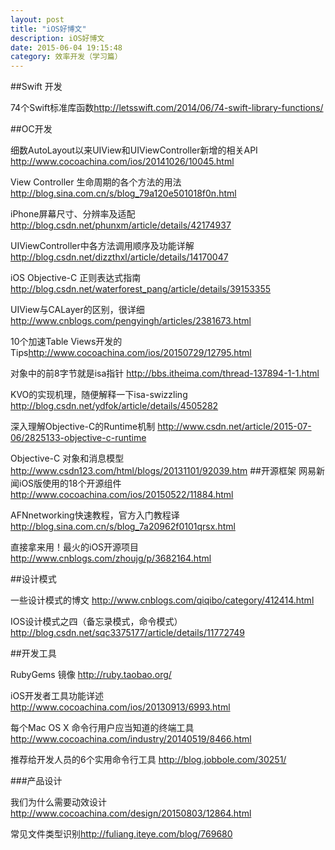 ```yaml
---
layout: post
title: "iOS好博文"
description: iOS好博文
date: 2015-06-04 19:15:48
category: 效率开发（学习篇）
---
```

##Swift 开发

74个Swift标准库函数<http://letsswift.com/2014/06/74-swift-library-functions/>



##OC开发

细数AutoLayout以来UIView和UIViewController新增的相关API <http://www.cocoachina.com/ios/20141026/10045.html>

View Controller 生命周期的各个方法的用法<http://blog.sina.com.cn/s/blog_79a120e501018f0n.html>

iPhone屏幕尺寸、分辨率及适配  <http://blog.csdn.net/phunxm/article/details/42174937>

UIViewController中各方法调用顺序及功能详解 <http://blog.csdn.net/dizzthxl/article/details/14170047>

iOS Objective-C 正则表达式指南 <http://blog.csdn.net/waterforest_pang/article/details/39153355>

UIView与CALayer的区别，很详细 <http://www.cnblogs.com/pengyingh/articles/2381673.html>

10个加速Table Views开发的Tips<http://www.cocoachina.com/ios/20150729/12795.html>

对象中的前8字节就是isa指针 <http://bbs.itheima.com/thread-137894-1-1.html>

KVO的实现机理，随便解释一下isa-swizzling <http://blog.csdn.net/ydfok/article/details/4505282>

深入理解Objective-C的Runtime机制 <http://www.csdn.net/article/2015-07-06/2825133-objective-c-runtime>

Objective-C 对象和消息模型 <http://www.csdn123.com/html/blogs/20131101/92039.htm>
##开源框架
网易新闻iOS版使用的18个开源组件<http://www.cocoachina.com/ios/20150522/11884.html>

AFNnetworking快速教程，官方入门教程译 <http://blog.sina.com.cn/s/blog_7a20962f0101qrsx.html>

直接拿来用！最火的iOS开源项目<http://www.cnblogs.com/zhoujg/p/3682164.html>



##设计模式

一些设计模式的博文 <http://www.cnblogs.com/qiqibo/category/412414.html>

IOS设计模式之四（备忘录模式，命令模式） <http://blog.csdn.net/sqc3375177/article/details/11772749>

##开发工具

RubyGems 镜像 <http://ruby.taobao.org/>

iOS开发者工具功能详述 <http://www.cocoachina.com/ios/20130913/6993.html>

每个Mac OS X 命令行用户应当知道的终端工具 <http://www.cocoachina.com/industry/20140519/8466.html>

推荐给开发人员的6个实用命令行工具 <http://blog.jobbole.com/30251/>

###产品设计

我们为什么需要动效设计 <http://www.cocoachina.com/design/20150803/12864.html>

常见文件类型识别<http://fuliang.iteye.com/blog/769680>





